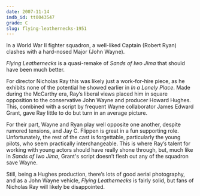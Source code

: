 ```yaml
---
date: 2007-11-14
imdb_id: tt0043547
grade: C
slug: flying-leathernecks-1951
---
```


In a World War II fighter squadron, a well-liked Captain (Robert Ryan) clashes with a hard-nosed Major (John Wayne).

_Flying Leathernecks_ is a quasi-remake of <span data-imdb-id="tt0041841">_Sands of Iwo Jima_</span> that should have been much better.

For director Nicholas Ray this was likely just a work-for-hire piece, as he exhibits none of the potential he showed earlier in <span data-imdb-id="tt0042593">_In a Lonely Place_</span>. Made during the McCarthy era, Ray’s liberal views placed him in square opposition to the conservative John Wayne and producer Howard Hughes. This, combined with a script by frequent Wayne collaborator James Edward Grant, gave Ray little to do but turn in an average picture.

For their part, Wayne and Ryan play well opposite one another, despite rumored tensions, and Jay C. Flippen is great in a fun supporting role. Unfortunately, the rest of the cast is forgettable, particularly the young pilots, who seem practically interchangeable. This is where Ray’s talent for working with young actors should have really shone through, but, much like in _Sands of Iwo Jima_, Grant's script doesn’t flesh out any of the squadron save Wayne.

Still, being a Hughes production, there’s lots of good aerial photography, and as a John Wayne vehicle, _Flying Leathernecks_ is fairly solid, but fans of Nicholas Ray will likely be disappointed.
